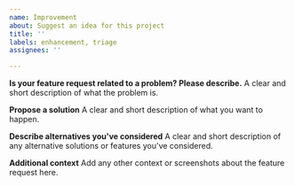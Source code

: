 ```yaml
---
name: Improvement
about: Suggest an idea for this project
title: ''
labels: enhancement, triage
assignees: ''

---
```


**Is your feature request related to a problem? Please describe.**
A clear and short description of what the problem is. 

**Propose a solution**
A clear and short description of what you want to happen.

**Describe alternatives you've considered**
A clear and short description of any alternative solutions or features you've considered.

**Additional context**
Add any other context or screenshots about the feature request here.
